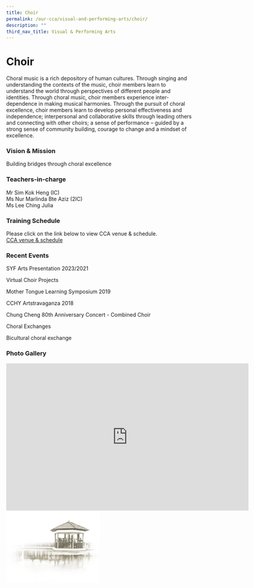 ```yaml
---
title: Choir
permalink: /our-cca/visual-and-performing-arts/choir/
description: ""
third_nav_title: Visual & Performing Arts
---
```

# **Choir**
Choral music is a rich depository of human cultures. Through singing and understanding the contexts of the music, choir members learn to understand the world through perspectives of different people and identities. Through choral music, choir members experience inter-dependence in making musical harmonies. Through the pursuit of choral excellence, choir members learn to develop personal effectiveness and independence; interpersonal and collaborative skills through leading others and connecting with other choirs; a sense of performance – guided by a strong sense of community building, courage to change and a mindset of excellence.

### Vision &amp; Mission
Building bridges through choral excellence


### Teachers-in-charge
Mr Sim Kok Heng (IC)  
Ms Nur Marlinda Bte Aziz (2IC)<br>
Ms Lee Ching Julia

### Training Schedule

Please click on the link below to view CCA venue &amp; schedule.&nbsp;  
[CCA venue &amp; schedule](/our-cca/cca/cca-venue-schedule/)

### Recent Events
SYF Arts Presentation 2023/2021

Virtual Choir Projects

Mother Tongue Learning Symposium 2019

CCHY Artstravaganza 2018

Chung Cheng 80th Anniversary Concert - Combined Choir

Choral Exchanges

Bicultural choral exchange

### Photo Gallery
<iframe allowfullscreen="true" height="394" width="650" frameborder="0" src="https://docs.google.com/presentation/d/e/2PACX-1vQEKxxL3lZJhzwWlTfYHNCOk1npp2HeUvZfx_trDhvkBxNFWi2wzdRYUdrHa53Roo6Mj6o9kPm1FrsZ/embed?start=true&amp;loop=true&amp;delayms=5000"></iframe>


<img style="width:50%" src="/images/pavilion.png">